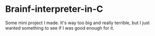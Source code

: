# Brainf-interpreter-in-C
Some mini project I made. It's way too big and really terrible, but I just wanted something to see if I was good enough for it.
